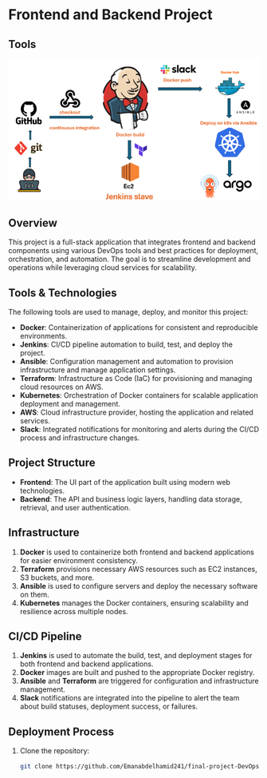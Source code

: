 # Frontend and Backend Project

## Tools
![Project Image](./imgs/projecttools.PNG)

## Overview
This project is a full-stack application that integrates frontend and backend components using various DevOps tools and best practices for deployment, orchestration, and automation. The goal is to streamline development and operations while leveraging cloud services for scalability.

## Tools & Technologies
The following tools are used to manage, deploy, and monitor this project:

- **Docker**: Containerization of applications for consistent and reproducible environments.
- **Jenkins**: CI/CD pipeline automation to build, test, and deploy the project.
- **Ansible**: Configuration management and automation to provision infrastructure and manage application settings.
- **Terraform**: Infrastructure as Code (IaC) for provisioning and managing cloud resources on AWS.
- **Kubernetes**: Orchestration of Docker containers for scalable application deployment and management.
- **AWS**: Cloud infrastructure provider, hosting the application and related services.
- **Slack**: Integrated notifications for monitoring and alerts during the CI/CD process and infrastructure changes.

## Project Structure
- **Frontend**: The UI part of the application built using modern web technologies.
- **Backend**: The API and business logic layers, handling data storage, retrieval, and user authentication.

## Infrastructure
1. **Docker** is used to containerize both frontend and backend applications for easier environment consistency.
2. **Terraform** provisions necessary AWS resources such as EC2 instances, S3 buckets, and more.
3. **Ansible** is used to configure servers and deploy the necessary software on them.
4. **Kubernetes** manages the Docker containers, ensuring scalability and resilience across multiple nodes.

## CI/CD Pipeline
1. **Jenkins** is used to automate the build, test, and deployment stages for both frontend and backend applications.
2. **Docker** images are built and pushed to the appropriate Docker registry.
3. **Ansible** and **Terraform** are triggered for configuration and infrastructure management.
4. **Slack** notifications are integrated into the pipeline to alert the team about build statuses, deployment success, or failures.

## Deployment Process
1. Clone the repository:
   ```bash
   git clone https://github.com/Emanabdelhamid241/final-project-DevOps-DEPI.git
